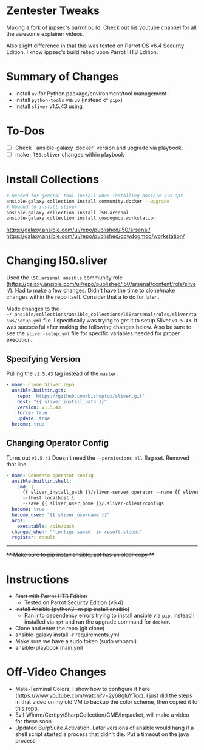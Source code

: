# Zentester Tweaks
Making a fork of ippsec's parrot build. Check out his youtube channel for all the awesome explainer videos.

Also slight difference in that this was tested on Parrot OS v6.4 Security Edition. I know ippsec's build relied upon Parrot HTB Edition.

# Summary of Changes
* Install `uv` for Python package/environment/tool management
* Install `python-tools` via `uv` (instead of `pipx`)
* Install `sliver` v1.5.43 using 
# To-Dos
- [ ] Check ``ansible-galaxy` `docker` version and upgrade via playbook. 
- [ ] make `.l50.sliver` changes within playbook
# Install Collections
```bash
# Needed for general tool install when installing ansible via apt
ansible-galaxy collection install community.docker --upgrade
# Needed to install sliver
ansible-galaxy collection install l50.arsenal
ansible-galaxy collection install cowdogmoo.workstation
```
https://galaxy.ansible.com/ui/repo/published/l50/arsenal/
https://galaxy.ansible.com/ui/repo/published/cowdogmoo/workstation/
# Changing l50.sliver
Used the `l50.arsenal ansible` community role (https://galaxy.ansible.com/ui/repo/published/l50/arsenal/content/role/sliver/).  Had to make a few changes. Didn't have the time to clone/make changes within the repo itself.  Consider that a to do for later...

Made changes to the `~/.ansible/collections/ansible_collections/l50/arsenal/roles/sliver/tasks/setup.yml` file.  I specifically was trying to get it to setup Sliver `v1.5.43`.  It was successful after making the following changes below. Also be sure to see the `sliver-setup.yml` file for specific variables needed for proper execution.
## Specifying Version
Pulling the `v1.5.43` tag instead of the `master`.
```yml
- name: Clone Sliver repo
  ansible.builtin.git:
    repo: 'https://github.com/bishopfox/sliver.git'
    dest: "{{ sliver_install_path }}"
    version: v1.5.43
    force: true
    update: true
  become: true
```
## Changing Operator Config
Turns out `v1.5.43` Doesn't need the `--permissions all` flag set. Removed that line.

```yml
- name: Generate operator config
  ansible.builtin.shell:
    cmd: |
      {{ sliver_install_path }}/sliver-server operator --name {{ sliver_username }} \
      --lhost localhost \
      --save {{ sliver_user_home }}/.sliver-client/configs
  become: true
  become_user: "{{ sliver_username }}"
  args:
    executable: /bin/bash
  changed_when: "'configs saved' in result.stdout"
  register: result
```
----
~~** Make sure to pip install ansible, apt has an older copy **~~

# Instructions
* ~~Start with Parrot HTB Edition~~
    * Tested on Parrot Security Edition (v6.4)
* ~~Install Ansible (python3 -m pip install ansible)~~
    * Ran into dependency errors trying to install ansible via `pip`. Instead I installed via `apt` and ran the upgrade command for `docker`.
* Clone and enter the repo (git clone)
* ansible-galaxy install -r requirements.yml
* Make sure we have a sudo token (sudo whoami)
* ansible-playbook main.yml

# Off-Video Changes
* Mate-Terminal Colors, I show how to configure it here (https://www.youtube.com/watch?v=2y68gluYTcc). I just did the steps in that video on my old VM to backup the color scheme, then copied it to this repo.
* Evil-Winrm/Certipy/SharpCollection/CME/Impacket, will make a video for these soon
* Updated BurpSuite Activation. Later versions of ansible would hang if a shell script started a process that didn't die. Put a timeout on the java process
 
